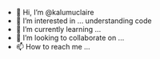 - 👋 Hi, I’m @kalumuclaire
- 👀 I’m interested in ... understanding code
- 🌱 I’m currently learning ...
- 💞️ I’m looking to collaborate on ...
- 📫 How to reach me ...

<!---
kalumuclaire/kalumuclaire is a ✨ special ✨ repository because its `README.md` (this file) appears on your GitHub profile.
You can click the Preview link to take a look at your changes.
--->
